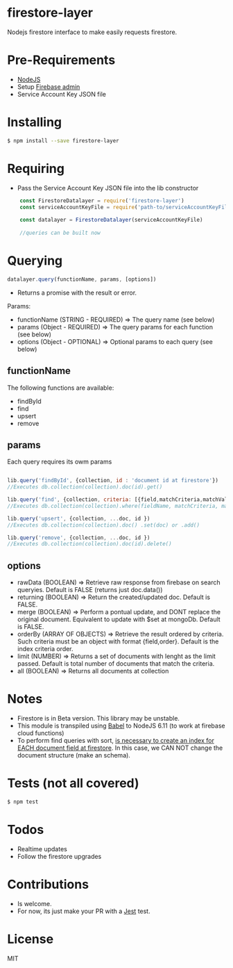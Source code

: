 # firestore-layer

Nodejs firestore interface to make easily requests firestore.

# Pre-Requirements

- [NodeJS](https://nodejs.org)
- Setup [Firebase admin](https://firebase.google.com/docs/admin/setup#add_firebase_to_your_app)
- Service Account Key JSON file

# Installing

```bash
$ npm install --save firestore-layer
```

# Requiring
- Pass the Service Account Key JSON file into the lib constructor

```javascript
    const FirestoreDatalayer = require('firestore-layer')
    const serviceAccountKeyFile = require('path-to/serviceAccountKeyFile')
    
    const datalayer = FirestoreDatalayer(serviceAccountKeyFile) 
    
    //queries can be built now   
```

# Querying

```javascript
datalayer.query(functionName, params, [options])
```

- Returns a promise with the result or error.

Params:

* functionName (STRING - REQUIRED)  => The query name (see below)
* params (Object - REQUIRED) => The query params for each function (see below)
* options (Object - OPTIONAL) => Optional params to each query (see below)

## functionName  

The following functions are available:
- findById
- find
- upsert
- remove

## params
Each query requires its owm params

```javascript

lib.query('findById', {collection, id : 'document id at firestore'})
//Executes db.collection(collection).doc(id).get()

lib.query('find', {collection, criteria: [{field,matchCriteria,matchValue}]})
//Executes db.collection(collection).where(fieldName, matchCriteria, matchValue).get()

lib.query('upsert', {collection, ...doc, id })
//Executes db.collection(collection).doc() .set(doc) or .add()

lib.query('remove', {collection, ...doc, id })
//Executes db.collection(collection).doc(id).delete()
```

## options

- rawData (BOOLEAN) => Retrieve raw response from firebase on search queryies. Default is FALSE (returns just doc.data())
- returning (BOOLEAN) => Return the created/updated doc. Default is FALSE.
- merge (BOOLEAN) => Perform a pontual update, and DONT replace the original document. Equivalent to update with $set at mongoDb. Default is FALSE.
- orderBy (ARRAY OF OBJECTS) => Retrieve the result ordered by criteria. Such criteria must be an object with format {field,order}. Default is the index criteria order.
- limit (NUMBER) => Returns a set of documents with lenght as the limit passed. Default is total number of documents that match the criteria.
- all (BOOLEAN) => Returns all documents at collection

# Notes
- Firestore is in Beta version. This library may be unstable.
- This module is transpiled using [Babel](https://babeljs.io) to NodeJS 6.11 (to work at firebase cloud functions)
- To perform find queries with sort, [is necessary to create an index for EACH document field at firestore](https://firebase.google.com/docs/firestore/query-data/indexing). In this case, we CAN NOT change the document structure (make an schema).

# Tests (not all covered)
```bash
$ npm test
```

# Todos
- Realtime updates
- Follow the firestore upgrades

# Contributions
- Is welcome.
- For now, its just make your PR with a [Jest](https://facebook.github.io/jest/) test. 

# License
MIT

